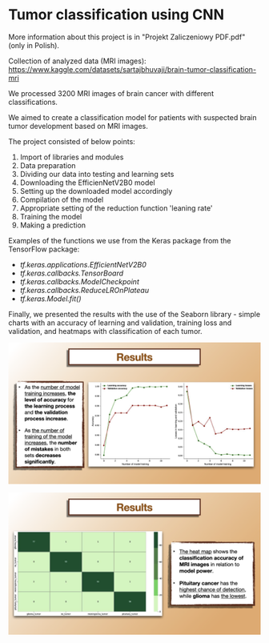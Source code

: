 # Tumor classification using CNN

More information about this project is in "Projekt Zaliczeniowy PDF.pdf" (only in Polish).

Collection of analyzed data (MRI images): https://www.kaggle.com/datasets/sartajbhuvaji/brain-tumor-classification-mri

We processed 3200 MRI images of brain cancer with different classifications.

We aimed to create a classification model for patients with suspected brain tumor development based on MRI images.

The project consisted of below points:
1. Import of libraries and modules
2. Data preparation
3. Dividing our data into testing and learning sets
4. Downloading the EfficienNetV2B0 model
5. Setting up the downloaded model accordingly
6. Compilation of the model
7. Appropriate setting of the reduction function 'leaning rate'
8. Training the model
9. Making a prediction


Examples of the functions we use from the Keras package from the TensorFlow package:

- _tf.keras.applications.EfficientNetV2B0_ 
- _tf.keras.callbacks.TensorBoard_
- _tf.keras.callbacks.ModelCheckpoint_
- _tf.keras.callbacks.ReduceLROnPlateau_
- _tf.keras.Model.fit()_

Finally, we presented the results with the use of the Seaborn library - simple charts with an accuracy of learning and validation, training loss and validation, and heatmaps with classification of each tumor.

![](https://github.com/Michello077/tumor-classification-using-CNN/blob/4344f59c1d397dc91127bbef2bf6876a89cf84c7/results/CNN001.png)

![](https://github.com/Michello077/tumor-classification-using-CNN/blob/4344f59c1d397dc91127bbef2bf6876a89cf84c7/results/CNN002.png)
